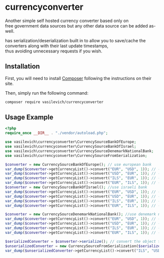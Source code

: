 currencyconverter
==============

Another simple self hosted currency converter based only on    
free government data sources but any other data source can be added as-well.   

has serialization/deserialization built in to allow you to save/cache the converters along with their last update timestamps,   
thus avoiding unnecessary requests if you wish. 

Installation
------------
First, you will need to install [Composer](http://getcomposer.org/) following the instructions on their site.

Then, simply run the following command:

```sh
composer require vasilevich/currencyconverter
```
Usage Example
-------------

```php
<?php
require_once __DIR__ . "./vendor/autoload.php";

use vasilevich\currencyconverter\CurrencySourceBankOfEurope;
use vasilevich\currencyconverter\CurrencySourceBankOfIsrael;
use vasilevich\currencyconverter\CurrencySourceDenemarkNationalBank;
use vasilevich\currencyconverter\CurrencySourceFromSerialization;

$converter = new CurrencySourceBankOfEurope(); // use european bank
var_dump($converter->getCurrencyList()->convert("EUR", "USD", 1)); // -> 1 euro to usd through Europe bank
var_dump($converter->getCurrencyList()->convert("USD", "EUR", 1)); // -> 1 usd to euro through Europe bank
var_dump($converter->getCurrencyList()->convert("ILS", "EUR", 1)); // -> 1 ils to euro through Europe bank
var_dump($converter->getCurrencyList()->convert("EUR", "ILS", 1)); // -> 1 euro to ils through Europe bank
$converter = new CurrencySourceBankOfIsrael(); //use israeli bank
var_dump($converter->getCurrencyList()->convert("EUR", "USD", 1)); // -> 1 euro to usd through Israel Bank
var_dump($converter->getCurrencyList()->convert("USD", "EUR", 1)); // -> 1 usd to euro through Israel Bank
var_dump($converter->getCurrencyList()->convert("ILS", "EUR", 1)); // -> 1 ils to euro through Israel Bank
var_dump($converter->getCurrencyList()->convert("EUR", "ILS", 1)); // -> 1 euro to ils through Israel Bank

$converter = new CurrencySourceDenemarkNationalBank(); //use denemark national bank
var_dump($converter->getCurrencyList()->convert("EUR", "USD", 1)); // -> 1 euro to usd through Denemark national Bank
var_dump($converter->getCurrencyList()->convert("USD", "EUR", 1)); // -> 1 usd to euro through Denemark national Bank
var_dump($converter->getCurrencyList()->convert("ILS", "EUR", 1)); // -> 1 ils to euro through Denemark national Bank
var_dump($converter->getCurrencyList()->convert("EUR", "ILS", 1)); // -> 1 euro to ils through Denemark national Bank

$serializedConverter = $converter->serialize(); // convert the object to string, ready for caching/saving/transferring by your own logic
$unserializedConverter = new CurrencySourceFromSerialization($serializedConverter); //obtain the serialized converter from anywhere and deserialize the converter back into use
var_dump($unserializedConverter->getCurrencyList()->convert("ILS", "USD", "4"));  //test converter
```
